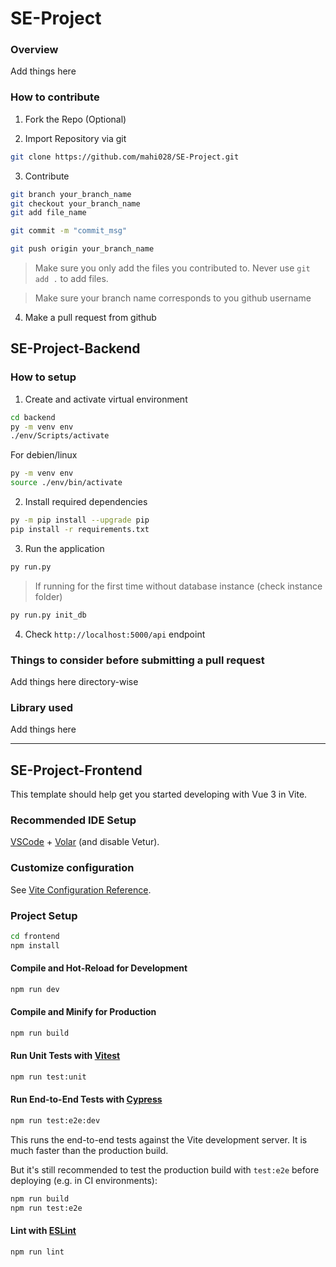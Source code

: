 # SE-Project

### Overview

Add things here

### How to contribute

1. Fork the Repo \(Optional\)

2. Import Repository via git

```bash
git clone https://github.com/mahi028/SE-Project.git
```

3. Contribute

```bash
git branch your_branch_name
git checkout your_branch_name
git add file_name
```

```bash
git commit -m "commit_msg"
```

```bash
git push origin your_branch_name
```

> Make sure you only add the files you contributed to. Never use `git add .` to add files.

> Make sure your branch name corresponds to you github username

4. Make a pull request from github

## SE-Project-Backend

### How to setup

1. Create and activate virtual environment
```bash
cd backend
py -m venv env
./env/Scripts/activate
```

For debien/linux

```bash
py -m venv env
source ./env/bin/activate
```

2. Install required dependencies
```bash
py -m pip install --upgrade pip
pip install -r requirements.txt
```

3. Run the application
```bash
py run.py
```

> If running for the first time without database instance (check instance folder)
```bash
py run.py init_db
```

4. Check `http://localhost:5000/api` endpoint


### Things to consider before submitting a pull request

Add things here directory-wise

### Library used

Add things here


---

## SE-Project-Frontend

This template should help get you started developing with Vue 3 in Vite.

### Recommended IDE Setup

[VSCode](https://code.visualstudio.com/) + [Volar](https://marketplace.visualstudio.com/items?itemName=Vue.volar) (and disable Vetur).

### Customize configuration

See [Vite Configuration Reference](https://vite.dev/config/).

### Project Setup

```sh
cd frontend
npm install
```

#### Compile and Hot-Reload for Development

```sh
npm run dev
```

#### Compile and Minify for Production

```sh
npm run build
```

#### Run Unit Tests with [Vitest](https://vitest.dev/)

```sh
npm run test:unit
```

#### Run End-to-End Tests with [Cypress](https://www.cypress.io/)

```sh
npm run test:e2e:dev
```

This runs the end-to-end tests against the Vite development server.
It is much faster than the production build.

But it's still recommended to test the production build with `test:e2e` before deploying (e.g. in CI environments):

```sh
npm run build
npm run test:e2e
```

#### Lint with [ESLint](https://eslint.org/)

```sh
npm run lint
```
